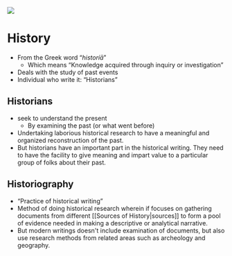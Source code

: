 [![](Pasted%20image%2020221018170346.png)](https://i.pinimg.com/originals/32/a9/24/32a9247ff0d17ff6202f9529411c612e.png)


# History
- From the Greek word “*historíā*”
	- Which means “Knowledge acquired through inquiry or investigation”
- Deals with the study of past events
- Individual who write it: “Historians”

## Historians
- seek to understand the present
	- By examining the past (or what went before)
- Undertaking laborious historical research to have a meaningful and organized reconstruction of the past.
- But historians have an important part in the historical writing. They need to have the facility to give meaning and impart value to a particular group of folks about their past. 

## Historiography
- “Practice of historical writing”
- Method of doing historical research wherein if focuses on gathering documents from different [[Sources of History|sources]] to form a pool of evidence needed in making a descriptive or analytical narrative.
- But modern writings doesn't  include examination of documents, but also use research methods from related areas such as archeology and geography.